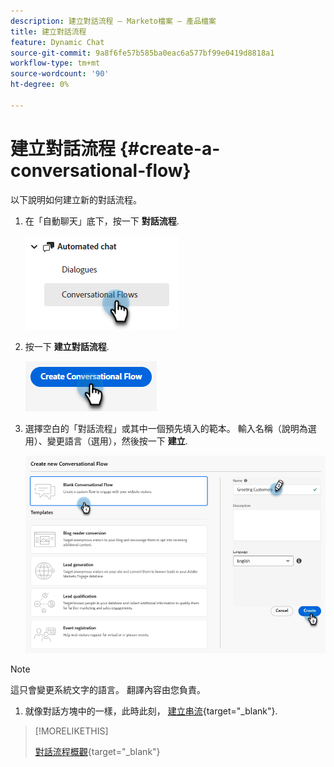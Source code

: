 ```yaml
---
description: 建立對話流程 — Marketo檔案 — 產品檔案
title: 建立對話流程
feature: Dynamic Chat
source-git-commit: 9a8f6fe57b585ba0eac6a577bf99e0419d8818a1
workflow-type: tm+mt
source-wordcount: '90'
ht-degree: 0%

---
```


# 建立對話流程 {#create-a-conversational-flow}

以下說明如何建立新的對話流程。

1. 在「自動聊天」底下，按一下 **對話流程**.

   ![](assets/create-a-conversational-flow-1.png)

1. 按一下 **建立對話流程**.

   ![](assets/create-a-conversational-flow-2.png)

1. 選擇空白的「對話流程」或其中一個預先填入的範本。 輸入名稱（說明為選用）、變更語言（選用），然後按一下 **建立**.

   ![](assets/create-a-conversational-flow-3.png)

>[!NOTE]
>
>這只會變更系統文字的語言。 翻譯內容由您負責。

1. 就像對話方塊中的一樣，此時此刻， [建立串流](/help/marketo/product-docs/demand-generation/dynamic-chat/automated-chat/stream-designer.md#create-a-stream){target="_blank"}.

>[!MORELIKETHIS]
>
>[對話流程概觀](/help/marketo/product-docs/demand-generation/dynamic-chat/automated-chat/conversational-flow-overview.md){target="_blank"}
